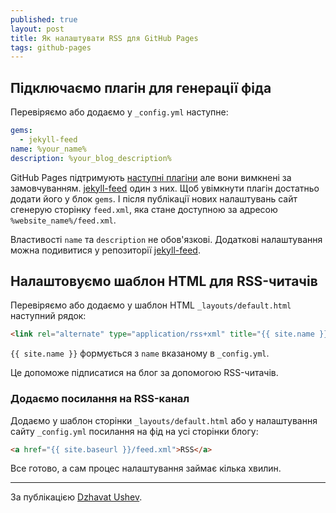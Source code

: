 ```yaml
---
published: true
layout: post
title: Як налаштувати RSS для GitHub Pages
tags: github-pages
---
```

## Підключаємо плагін для генерації фіда

Перевіряємо або додаємо у `_config.yml` наступне:

```yml
gems:
  - jekyll-feed
name: %your_name%
description: %your_blog_description%
```
GitHub Pages підтримують [наступні плагіни](https://pages.github.com/versions/) але вони вимкнені за замовчуванням. [jekyll-feed](https://github.com/jekyll/jekyll-feed) один з них. Щоб увімкнути плагін достатньо додати його у блок `gems`. І після публікації нових налаштувань сайт сгенерую сторінку `feed.xml`, яка стане доступною за адресою `%website_name%/feed.xml`.

Властивості `name` та  `description` не обов'язкові. Додаткові налаштування можна подивитися у репозиторії [jekyll-feed](https://github.com/jekyll/jekyll-feed).

## Налаштовуємо шаблон HTML для RSS-читачів

Перевіряємо або додаємо у шаблон HTML `_layouts/default.html` наступний рядок:
```html
<link rel="alternate" type="application/rss+xml" title="{{ site.name }} - {{ site.description }}" href="{{ site.baseurl }}/feed.xml" />
```
`{{ site.name }}` формується з `name` вказаному в `_config.yml`.

Це допоможе підписатися на блог за допомогою RSS-читачів.

### Додаємо посилання на RSS-канал

Додаємо у шаблон сторінки `_layouts/default.html` або у налаштування сайту `_config.yml` посилання на фід на усі сторінки блогу:
```html
<a href="{{ site.baseurl }}/feed.xml">RSS</a>
```
Все готово, а сам процес налаштування займає кілька хвилин.

---
За публікацією [Dzhavat Ushev](https://dzhavat.github.io/2020/01/19/adding-an-rss-feed-to-github-pages.html).
